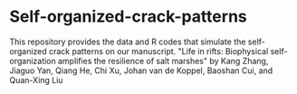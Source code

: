 # Self-organized-crack-patterns
This repository provides the data and R codes that simulate the self-organized crack patterns on our manuscript. "Life in rifts: Biophysical self-organization amplifies the resilience of salt marshes" by Kang Zhang, Jiaguo Yan, Qiang He, Chi Xu, Johan van de Koppel, Baoshan Cui, and Quan-Xing Liu
